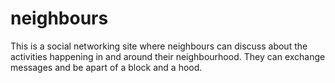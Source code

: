 # neighbours
This is a social networking site where neighbours can discuss about the activities happening in and around their neighbourhood.
They can exchange messages and be apart of a block and a hood.
